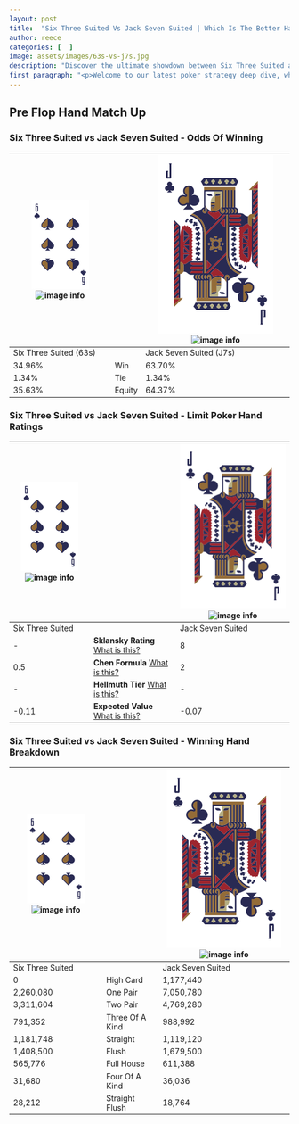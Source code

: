 ```yaml
---
layout: post
title:  "Six Three Suited Vs Jack Seven Suited | Which Is The Better Hand In Poker? A Complete Guide"
author: reece
categories: [  ]
image: assets/images/63s-vs-j7s.jpg
description: "Discover the ultimate showdown between Six Three Suited and Jack Seven Suited in poker! Uncover the odds, strategies, and scenarios where one hand triumphs over the other. Get ready to up your poker game with this thrilling analysis."
first_paragraph: "<p>Welcome to our latest poker strategy deep dive, where we're pitting two distinct hands against each other in a high-stakes showdown: Six Three Suited vs Jack Seven Suited.</p><p>In the dynamic world of poker, every decision counts, and knowing which hand holds the upper hand is key to your success at the table.</p><p>In this article, we'll dissect these two hands, explore the scenarios where one dominates the other, and equip you with the knowledge to make strategic choices that can tip the odds in your favor.</p><p>Get ready to unravel the intriguing dynamics of these poker hands and elevate your game to new heights.</p>"
---
```




[comment]: # (sp0)

## Pre Flop Hand Match Up

<div class="table hand-ratings" markdown="1"> 



### Six Three Suited vs Jack Seven Suited - Odds Of Winning


    
| ![image info](assets/images/hand1/6.png) ![image info](assets/images/hand1/3s.png) |  | ![image info](assets/images/hand2/J.png) ![image info](assets/images/hand2/7s.png) |
| -------- | -------- | -------- |
| Six Three Suited (63s) |  | Jack Seven Suited (J7s) |
| 34.96% | Win | 63.70% |
| 1.34% | Tie | 1.34% |
| 35.63% | Equity | 64.37% |




[comment]: # (sp1)



### Six Three Suited vs Jack Seven Suited - Limit Poker Hand Ratings


    
| ![image info](assets/images/hand1/6.png) ![image info](assets/images/hand1/3s.png) |  | ![image info](assets/images/hand2/J.png) ![image info](assets/images/hand2/7s.png) |
| -------- | -------- | -------- |
| Six Three Suited |  | Jack Seven Suited |
| - | **Sklansky Rating** [What is this?](/sklansky-rating-explained) | 8 |
| 0.5 | **Chen Formula** [What is this?](/chen-formula-explained) | 2 |
| - | **Hellmuth Tier** [What is this?](/Hellmuth-tier-explained) | - |
| -0.11 | **Expected Value** [What is this?](/expected-value-explained) | -0.07 |




[comment]: # (sp2)



### Six Three Suited vs Jack Seven Suited - Winning Hand Breakdown


    
| ![image info](assets/images/hand1/6.png) ![image info](assets/images/hand1/3s.png) |  | ![image info](assets/images/hand2/J.png) ![image info](assets/images/hand2/7s.png) |
| -------- | -------- | -------- |
| Six Three Suited |  | Jack Seven Suited |
| 0 | High Card | 1,177,440 |
| 2,260,080 | One Pair | 7,050,780 |
| 3,311,604 | Two Pair | 4,769,280 |
| 791,352 | Three Of A Kind | 988,992 |
| 1,181,748 | Straight | 1,119,120 |
| 1,408,500 | Flush | 1,679,500 |
| 565,776 | Full House | 611,388 |
| 31,680 | Four Of A Kind | 36,036 |
| 28,212 | Straight Flush | 18,764 |




[comment]: # (sp3)



</div>

[comment]: # (sp4)



[comment]: # (sp5)

